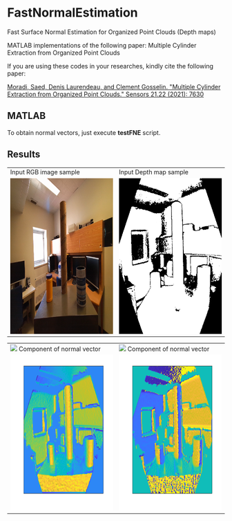 # FastNormalEstimation
Fast Surface Normal Estimation for Organized Point Clouds (Depth maps)

MATLAB implementations of the following paper:
 Multiple Cylinder Extraction from Organized Point Clouds 

If you are using these codes in your researches, kindly cite the following paper:

[Moradi, Saed, Denis Laurendeau, and Clement Gosselin. "Multiple Cylinder Extraction from Organized Point Clouds." Sensors 21.22 (2021): 7630](https://www.mdpi.com/1424-8220/21/22/7630)

## MATLAB

To obtain normal vectors, just execute **testFNE** script.

## Results
<p align="center">
<table>
  <tr>
    <td> Input RGB image sample
</td>
     <td> Input Depth map sample</td>
  </tr>
  <tr>
    <td><img src="https://github.com/moradisaed/FastNormalEstimation/blob/main/Data/raw_rgb2.png" width=400 height=360></td>
    <td><img src="https://github.com/moradisaed/FastNormalEstimation/blob/main/Data/raw_depth2.png" width=400 height=360></td>
  </tr>
 </table>
 </p>
 <p align="center">
<table>
  <tr>
    <td> <img src="https://render.githubusercontent.com/render/math?math=\theta"> Component of normal vector
</td>
     <td> <img src="https://render.githubusercontent.com/render/math?math=\phi"> Component of normal vector</td>
  </tr>
  <tr>
    <td><img src="https://github.com/moradisaed/FastNormalEstimation/blob/main/theta.png" width=400 height=360></td>
    <td><img src="https://github.com/moradisaed/FastNormalEstimation/blob/main/phi.png" width=400 height=360></td>
  </tr>
 </table>
 </p>
